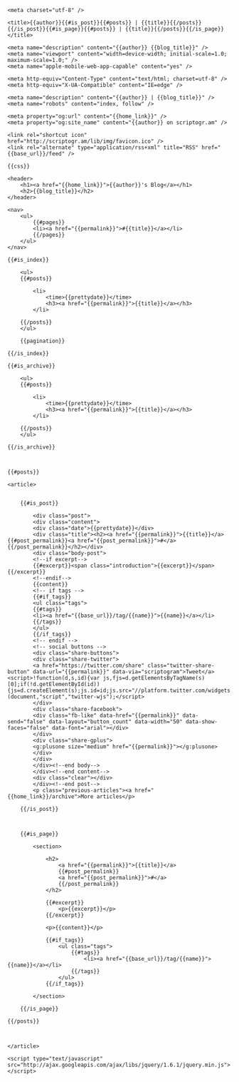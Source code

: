 <!DOCTYPE html> 
<html lang="en"><head>

	<meta charset="utf-8" />

	<title>{{author}}{{#is_post}}{{#posts}} | {{title}}{{/posts}}{{/is_post}}{{#is_page}}{{#posts}} | {{title}}{{/posts}}{{/is_page}}</title>
	
	<meta name="description" content="{{author}} {{blog_title}}" />
	<meta name="viewport" content="width=device-width; initial-scale=1.0; maximum-scale=1.0;" />
	<meta name="apple-mobile-web-app-capable" content="yes" />
	
	<meta http-equiv="Content-Type" content="text/html; charset=utf-8" />
	<meta http-equiv="X-UA-Compatible" content="IE=edge" />

	<meta name="description" content="{{author}} | {{blog_title}}" />
	<meta name="robots" content="index, follow" />

	<meta property="og:url" content="{{home_link}}" />
	<meta property="og:site_name" content="{{author}} on scriptogr.am" />

	<link rel="shortcut icon" href="http://scriptogr.am/lib/img/favicon.ico" />
	<link rel="alternate" type="application/rss+xml" title="RSS" href="{{base_url}}/feed" />

	{{css}}

</head><body>
	
	<header>
		<h1><a href="{{home_link}}">{{author}}'s Blog</a></h1>
		<h2>{{blog_title}}</h2>
	</header>

	<nav>
		<ul>
			{{#pages}}
			<li><a href="{{permalink}}">#{{title}}</a></li>
			{{/pages}}
		</ul>
	</nav>
	
	{{#is_index}}

		<ul>
		{{#posts}}
	
			<li>
				<time>{{prettydate}}</time>
				<h3><a href="{{permalink}}">{{title}}</a></h3>
			</li>
	
		{{/posts}} 
		</ul>
		
		{{pagination}}

	{{/is_index}}
	
	{{#is_archive}}

		<ul>
		{{#posts}}
	
			<li>
				<time>{{prettydate}}</time>
				<h3><a href="{{permalink}}">{{title}}</a></h3>
			</li>
	
		{{/posts}} 
		</ul>

	{{/is_archive}}
	
	
	
	{{#posts}}
	
	<article>
	
	
		{{#is_post}}
	
			<div class="post">
			<div class="content">
			<div class="date">{{prettydate}}</div>
			<div class="title"><h2><a href="{{permalink}}">{{title}}</a> {{#post_permalink}}<a href="{{post_permalink}}">#</a>{{/post_permalink}}</h2></div>
			<div class="body-post">
			<!--if excerpt-->
			{{#excerpt}}<span class="introduction">{{excerpt}}</span>{{/excerpt}}
			<!--endif-->
			{{content}}
			<!-- if tags -->
			{{#if_tags}}
			<ul class="tags">
			{{#tags}}
			<li><a href="{{base_url}}/tag/{{name}}">{{name}}</a></li>
			{{/tags}}
			</ul>  
			{{/if_tags}}
			<!-- endif -->
			<!-- social buttons -->
			<div class="share-buttons">
			<div class="share-twitter">
			<a href="https://twitter.com/share" class="twitter-share-button" data-url="{{permalink}}" data-via="scriptogram">Tweet</a><script>!function(d,s,id){var js,fjs=d.getElementsByTagName(s)[0];if(!d.getElementById(id)){js=d.createElement(s);js.id=id;js.src="//platform.twitter.com/widgets.js";fjs.parentNode.insertBefore(js,fjs);}}(document,"script","twitter-wjs");</script>             
			</div>
			<div class="share-facebook">
			<div class="fb-like" data-href="{{permalink}}" data-send="false" data-layout="button_count" data-width="50" data-show-faces="false" data-font="arial"></div>
			</div>
			<div class="share-gplus">
			<g:plusone size="medium" href="{{permalink}}"></g:plusone>
			</div>
			</div>
			</div><!--end body-->
			</div><!--end content-->
			<div class="clear"></div>
			</div><!--end post-->          
			<p class="previous-articles"><a href="{{home_link}}/archive">More articles</p>
	
		{{/is_post}}
	

	
		{{#is_page}}
		
			<section>
				
				<h2>
					<a href="{{permalink}}">{{title}}</a>
					{{#post_permalink}} 
					<a href="{{post_permalink}}">#</a>
					{{/post_permalink}}
				</h2>
				
				{{#excerpt}}
					<p>{{excerpt}}</p>
				{{/excerpt}}
				
				<p>{{content}}</p>
				
				{{#if_tags}}
					<ul class="tags">
						{{#tags}}
							<li><a href="{{base_url}}/tag/{{name}}">{{name}}</a></li>
						{{/tags}}
					</ul>  
				{{/if_tags}}
				
			</section>
	
		{{/is_page}}

	{{/posts}} 

	

	</article>

	<script type="text/javascript" src="http://ajax.googleapis.com/ajax/libs/jquery/1.6.1/jquery.min.js"></script>

</body></html>                                                                                                                                                                                                                                                                                                                                                     
